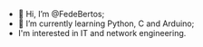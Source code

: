 - 👋 Hi, I’m @FedeBertos;
- 🌱 I’m currently learning Python, C and Arduino;
- I'm interested in IT and network engineering.

<!---
FedeBertos/FedeBertos is a ✨ special ✨ repository because its `README.md` (this file) appears on your GitHub profile.
You can click the Preview link to take a look at your changes.
--->
